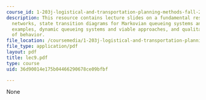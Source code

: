 ```yaml
---
course_id: 1-203j-logistical-and-transportation-planning-methods-fall-2006
description: This resource contains lecture slides on a fundamental result for queueing
  networks, state transition diagrams for Markovian queueing systems and networks,
  examples, dynamic queueing systems and viable approaches, and qualitative discussion
  of behavior.
file_location: /coursemedia/1-203j-logistical-and-transportation-planning-methods-fall-2006/36d90014e175b04466290678ce09bfbf_lec9.pdf
file_type: application/pdf
layout: pdf
title: lec9.pdf
type: course
uid: 36d90014e175b04466290678ce09bfbf

---
```

None
